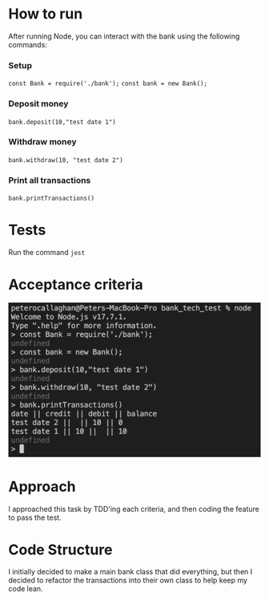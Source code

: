 # How to run

After running Node, you can interact with the bank using the following commands:

### Setup
`const Bank = require('./bank');`
`const bank = new Bank();`

### Deposit money
`bank.deposit(10,"test date 1")`

### Withdraw money
`bank.withdraw(10, "test date 2")`

### Print all transactions
`bank.printTransactions()`

# Tests
Run the command `jest`

# Acceptance criteria
![Acceptance criteria](acceptance_criteria.png)

# Approach
I approached this task by TDD'ing each criteria, and then coding the feature to pass the test. 

# Code Structure
I initially decided to make a main bank class that did everything, but then I decided to refactor the transactions into their own class to help keep my code lean.
